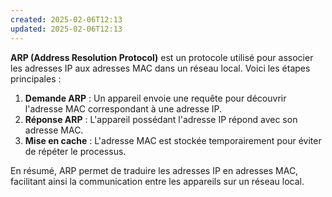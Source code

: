 ```yaml
---
created: 2025-02-06T12:13
updated: 2025-02-06T12:13
---
```

**ARP (Address Resolution Protocol)** est un protocole utilisé pour associer les adresses IP aux adresses MAC dans un réseau local. Voici les étapes principales :

1. **Demande ARP** : Un appareil envoie une requête pour découvrir l'adresse MAC correspondant à une adresse IP.
2. **Réponse ARP** : L'appareil possédant l'adresse IP répond avec son adresse MAC.
3. **Mise en cache** : L'adresse MAC est stockée temporairement pour éviter de répéter le processus.

En résumé, ARP permet de traduire les adresses IP en adresses MAC, facilitant ainsi la communication entre les appareils sur un réseau local.